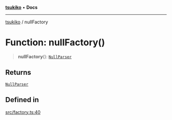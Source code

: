 [**tsukiko**](../README.md) • **Docs**

***

[tsukiko](../README.md) / nullFactory

# Function: nullFactory()

> **nullFactory**(): [`NullParser`](../classes/NullParser.md)

## Returns

[`NullParser`](../classes/NullParser.md)

## Defined in

[src/factory.ts:40](https://github.com/BIYUEHU/tsukiko/blob/aa7a414bb89555b3910dd9d229f505891bded4ee/src/factory.ts#L40)

